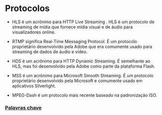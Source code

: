 # Protocolos

* HLS é um acrônimo para HTTP Live Streaming . HLS é um protocolo de streaming de mídia que fornece mídia visual e de áudio para visualizadores online.


* RTMP significa Real-Time Messaging Protocol. É um protocolo proprietário desenvolvido pela Adobe que era comumente usado para streaming de dados de áudio e vídeo.


* HDS é um acrônimo para HTTP Dynamic Streaming. É semelhante ao HLS, mas foi desenvolvido pela Adobe como parte da plataforma Flash.


* MSS é um acrônimo para Microsoft Smooth Streaming. É um protocolo proprietário desenvolvido pela Microsoft e comumente usado em aplicativos Silverlight.


* MPEG-Dash é um protocolo mais recente baseado na padronização ISO.

### [Palavras chave](4.PALAVRAS.MD)